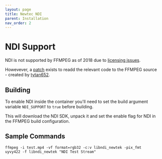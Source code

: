 ```yaml
---
layout: page
title: Newtec NDI
parent: Installation
nav_order: 2
---
```


# NDI Support

NDI is not supported by FFMPEG as of 2018 due to [licensing issues](https://trac.ffmpeg.org/ticket/7589).

Howevever, a [patch](https://framagit.org/tytan652/ffmpeg-ndi-patch) exists to readd the relevant code to the FFMPEG source - created by [tytan652](https://tytan652.frama.io/).

## Building

To enable NDI inside the container you'll need to set the build argument variable `NDI_SUPPORT` to `true` before building.

This will download the NDI SDK, unpack it and set the enable flag for NDI in the FFMPEG build configuration.


## Sample Commands

`ffmpeg -i test.mp4 -vf format=rgb32 -c:v libndi_newtek -pix_fmt uyvy422 -f libndi_newtek "NDI Test Stream"`

